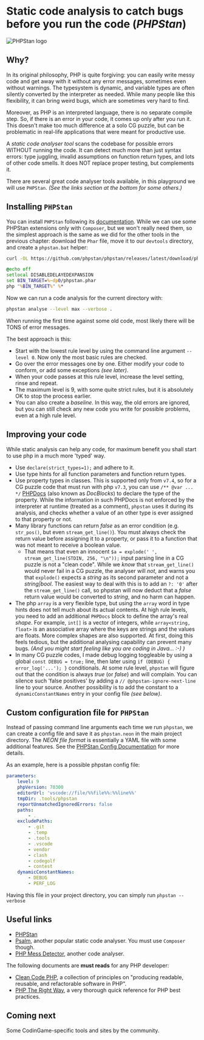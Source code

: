 # Static code analysis to catch bugs before you run the code (_PHPStan_)

![PHPStan logo](../pic/phpstan-logo.png)

## Why?

In its original philosophy, PHP is quite forgiving: you can easily write messy code and get away with it without any error messages, sometimes even without warnings.
The typesystem is dynamic, and variable types are often silently converted by the interpreter as needed.
While many people like this flexibility, it can bring weird bugs, which are sometimes very hard to find.

Moreover, as PHP is an interpreted language, there is no separate compile step.
So, if there is an error in your code, it comes up only after you run it.
This doesn't make too much difference at a solo CG puzzle, but can be problematic in real-life applications that were meant for productive use.

A _static code analyser tool_ scans the codebase for possible errors WITHOUT running the code.
It can detect much more than just syntax errors: type juggling, invalid assumptions on function return types, and lots of other code smells.
It does NOT replace proper testing, but complements it.

There are several great code analyser tools available, in this playground we will use `PHPStan`.
_(See the links section at the bottom for some others.)_

## Installing `PHPStan`

You can install `PHPStan` following its [documentation](https://phpstan.org/user-guide/getting-started).
While we can use some PHPStan extensions only with `Composer`, but we won't really need them, so the simplest approach is the same as we did for the other tools in the previous chapter: download the `Phar` file, move it to our `devtools` directory, and create a `phpstan.bat` helper:

```bash
curl -OL https://github.com/phpstan/phpstan/releases/latest/download/phpstan.phar
```

```bat
@echo off
setlocal DISABLEDELAYEDEXPANSION
set BIN_TARGET=%~dp0/phpstan.phar
php "%BIN_TARGET%" %*
```

Now we can run a code analysis for the current directory with:

```bash
phpstan analyse --level max --verbose .
```

When running the first time against some old code, most likely there will be TONS of error messages.

The best approach is this:

* Start with the lowest rule level by using the command line argument `--level 0`. Now only the most basic rules are checked.
* Go over the error messages one by one. Either modify your code to conform, or add some exceptions _(see later)_.
* When your code passes at this rule level, increase the level setting, rinse and repeat.
* The maximum level is 9, with some quite strict rules, but it is absolutely OK to stop the process earlier.
* You can also create a _baseline_. In this way, the old errors are ignored, but you can still check any new code you write for possible problems, even at a high rule level.

## Improving your code

While static analysis can help any code, for maximum benefit you shall start to use php in a much more 'typed' way.

* Use `declare(strict_types=1);` and adhere to it.
* Use type hints for all function parameters and function return types.
* Use property types in classes. This is supported only from `v7.4`, so for a CG puzzle code that must run with php `v7.3`, you can use `/** @var ... */` [PHPDocs](https://phpstan.org/writing-php-code/phpdocs-basics) (also known as _DocBlocks_) to declare the type of the property. While the information in such PHPDocs is not enforced by the interpreter at runtime (treated as a comment), `phpstan` uses it during its analysis, and checks whether a value of an other type is ever assigned to that property or not.
* Many library functions can return _false_ as an error condition (e.g. `str_pos()`, but even `stream_get_line()`). You must always check the return value before assigning it to a property, or pass it to a function that was not meant to receive a boolean value.
    * That means that even an innocent `$a = explode(' ', stream_get_line(STDIN, 256, "\n"));` input parsing line in a CG puzzle is not a "clean code". While we _know_ that `stream_get_line()` would never fail in a CG puzzle, the analyser will _not_, and warns you that `explode()` expects a _string_ as its second parameter and not a _string|bool_. The easiest way to deal with this is to add an `?: '0'` after the `stream_get_line()` call, so phpstan will now deduct that a _false_ return value would be converted to _string_, and no harm can happen.
* The php `array` is a very flexible type, but using the `array` word in type hints does not tell much about its actual contents. At high rule levels, you need to add an additional `PHPDocs` block to define the array's real _shape_. For example, `int[]` is a vector of integers, while `array<string, float>` is an associative array where the keys are strings and the values are floats. More complex shapes are also supported. At first, doing this feels tedious, but the additional analysing capability can prevent many bugs. _(And you might start feeling like you are coding in Java... :-) )_
* In many CG puzzle codes, I made debug logging toggleable by using a global `const DEBUG = true;` line, then later using `if (DEBUG) { error_log('...'); }` conditionals. At some rule level, `phpstan` will figure out that the condition is always _true_ (or _false_) and will complain. You can silence such 'false positives' by adding a `// @phpstan-ignore-next-line` line to your source. Another possibility is to add the constant to a `dynamicConstantNames` entry in your config file _(see below)_.

## Custom configuration file for `PHPStan`

Instead of passing command line arguments each time we run `phpstan`, we can create a config file and save it as `phpstan.neon` in the main project directory.
The _NEON file format_ is essentially a YAML file with some additional features.
See the [PHPStan Config Documentation](https://phpstan.org/config-reference) for more details.

As an example, here is a possible phpstan config file:

```yml
parameters:
    level: 9
    phpVersion: 70300
    editorUrl: 'vscode://file/%%file%%:%%line%%'
    tmpDir: .tools/phpstan
    reportUnmatchedIgnoredErrors: false
    paths:
        - .
    excludePaths:
        - .git
        - .temp
        - .tools
        - .vscode
        - vendor
        - clash
        - codegolf
        - contest
    dynamicConstantNames:
        - DEBUG
        - PERF_LOG
```

Having this file in your project directory, you can simply run `phpstan --verbose`

## Useful links

* [PHPStan](https://phpstan.org/)
* [Psalm](https://psalm.dev/), another popular static code analyser. You must use `Composer` though.
* [PHP Mess Detector](https://phpmd.org/), another code analyser.

The following documents are __must reads__ for any PHP developer:

* [Clean Code PHP](https://github.com/jupeter/clean-code-php), a collection of principles on "producing readable, reusable, and refactorable software in PHP".
* [PHP The Right Way](https://phptherightway.com/), a very thorough quick reference for PHP best practices.

## Coming next

Some CodinGame-specific tools and sites by the community.
